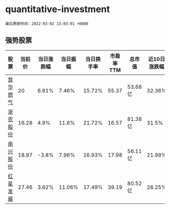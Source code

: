 # quantitative-investment

`最后更新时间：2022-03-02 15:03:01 +0800`

## 强势股票

|股票|当前价|当日涨跌幅|当日振幅|当日换手率|市盈率TTM|总市值|近10日涨跌幅|
|----|----|----|----|----|----|----|----|
|[首华燃气](https://xueqiu.com/S/SZ300483)|20|6.61%|7.46%|15.72%|55.37|53.68亿|32.36%|
|[浙农股份](https://xueqiu.com/S/SZ002758)|16.28|4.9%|11.6%|21.72%|16.57|81.38亿|31.5%|
|[南兴股份](https://xueqiu.com/S/SZ002757)|18.97|-3.8%|7.96%|16.93%|17.98|56.11亿|21.99%|
|[红星发展](https://xueqiu.com/S/SH600367)|27.46|3.62%|11.06%|17.49%|39.19|80.52亿|26.25%|
